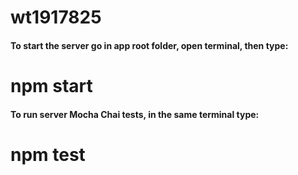 # wt1917825

#### To start the server go in app root folder, open terminal, then type:
# npm start

#### To run server Mocha Chai tests, in the same terminal type:
# npm test
